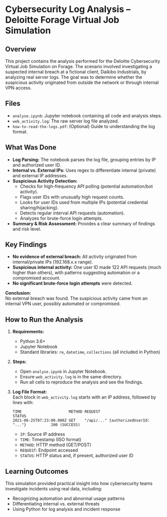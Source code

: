 # Cybersecurity Log Analysis – Deloitte Forage Virtual Job Simulation

## Overview

This project contains the analysis performed for the Deloitte Cybersecurity Virtual Job Simulation on Forage. The scenario involved investigating a suspected internal breach at a fictional client, Daikibo Industrials, by analyzing real server logs. The goal was to determine whether the suspicious activity originated from outside the network or through internal VPN access.

## Files

- `analyse.ipynb`: Jupyter notebook containing all code and analysis steps.
- `web_activity.log`: The raw server log file analyzed.
- `how-to-read-the-logs.pdf`: (Optional) Guide to understanding the log format.

## What Was Done

- **Log Parsing:** The notebook parses the log file, grouping entries by IP and authorized user ID.
- **Internal vs. External IPs:** Uses regex to differentiate internal (private) and external IP addresses.
- **Suspicious Activity Detection:**
  - Checks for high-frequency API polling (potential automation/bot activity).
  - Flags user IDs with unusually high request counts.
  - Looks for user IDs used from multiple IPs (potential credential sharing/hijacking).
  - Detects regular interval API requests (automation).
  - Analyzes for brute-force login attempts.
- **Summary & Risk Assessment:** Provides a clear summary of findings and risk level.

## Key Findings

- **No evidence of external breach:** All activity originated from internal/private IPs (192.168.x.x range).
- **Suspicious internal activity:** One user ID made 122 API requests (much higher than others), with patterns suggesting automation or a compromised account.
- **No significant brute-force login attempts** were detected.

**Conclusion:**  
No external breach was found. The suspicious activity came from an internal VPN user, possibly automated or compromised.

## How to Run the Analysis

1. **Requirements:**  
   - Python 3.6+
   - Jupyter Notebook
   - Standard libraries: `re`, `datetime`, `collections` (all included in Python)

2. **Steps:**
   - Open `analyse.ipynb` in Jupyter Notebook.
   - Ensure `web_activity.log` is in the same directory.
   - Run all cells to reproduce the analysis and see the findings.

3. **Log File Format:**  
   Each block in `web_activity.log` starts with an IP address, followed by lines with:
   ```
   TIME                     METHOD REQUEST                                         STATUS
   2021-06-25T07:23:00.000Z GET    "/api/..." {authorizedUserId: "..."}           200 (SUCCESS)
   ```
   - `IP`: Source IP address
   - `TIME`: Timestamp (ISO format)
   - `METHOD`: HTTP method (GET/POST)
   - `REQUEST`: Endpoint accessed
   - `STATUS`: HTTP status and, if present, authorized user ID

## Learning Outcomes

This simulation provided practical insight into how cybersecurity teams investigate incidents using real data, including:
- Recognizing automation and abnormal usage patterns
- Differentiating internal vs. external threats
- Using Python for log analysis and incident response 